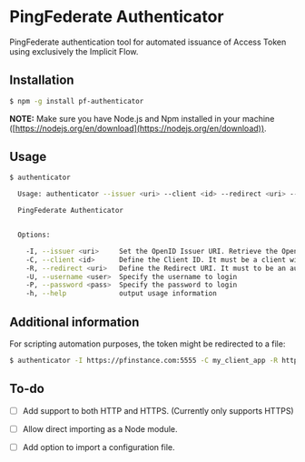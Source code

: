 # PingFederate Authenticator
PingFederate authentication tool for automated issuance of Access Token using exclusively the Implicit Flow.

Installation
------------

```bash
$ npm -g install pf-authenticator
```

**NOTE:** Make sure you have Node.js and Npm installed in your machine ([https://nodejs.org/en/download](https://nodejs.org/en/download)).

Usage
-----

```bash
$ authenticator

  Usage: authenticator --issuer <uri> --client <id> --redirect <uri> --username <user> --password <pass>

  PingFederate Authenticator


  Options:

    -I, --issuer <uri>     Set the OpenID Issuer URI. Retrieve the OpenID configuration at <issuer>/.well-know/openid-configuration
    -C, --client <id>      Define the Client ID. It must be a client with activated implicit flow.
    -R, --redirect <uri>   Define the Redirect URI. It must to be an authorized redirection URI.
    -U, --username <user>  Specify the username to login
    -P, --password <pass>  Specify the password to login
    -h, --help             output usage information
```

Additional information
----------------------

For scripting automation purposes, the token might be redirected to a file:
```bash
$ authenticator -I https://pfinstance.com:5555 -C my_client_app -R https://example.com -U john_doe -P "Lorem Ipsum" > access_token.txt
```

To-do
-----

- [ ] Add support to both HTTP and HTTPS. (Currently only supports HTTPS)
- [ ] Allow direct importing as a Node module.
- [ ] Add option to import a configuration file.

